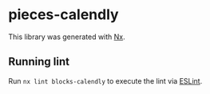 # pieces-calendly

This library was generated with [Nx](https://nx.dev).

## Running lint

Run `nx lint blocks-calendly` to execute the lint via [ESLint](https://eslint.org/).
